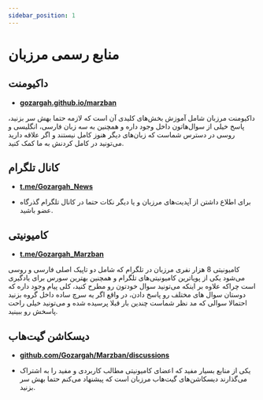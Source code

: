 ```yaml
---
sidebar_position: 1
---
```


# منابع رسمی مرزبان

## داکیومنت

- **[gozargah.github.io/marzban](https://gozargah.github.io/marzban)**

داکیومنت مرزبان شامل آموزش بخش‌های کلیدی آن است که لازمه حتما بهش سر بزنید، پاسخ خیلی از سوال‌هاتون داخل وجود داره و همچنین به سه زبان فارسی، انگلیسی و روسی در دسترس شماست که زبان‌های دیگر هنوز کامل نیستند و اگر علاقه دارید می‌تونید در کامل کردنش به ما کمک کنید.

## کانال تلگرام

- **[t.me/Gozargah_News](https://t.me/Gozargah_News)**

- برای اطلاع داشتن از آپدیت‌های مرزبان و یا دیگر نکات حتما در کانال تلگرام گذرگاه عضو باشید.

## کامیونیتی

- **[t.me/Gozargah_Marzban](https://t.me/Gozargah_Marzban)**

کامیونیتی 8 هزار نفری مرزبان در تلگرام که شامل دو تاپیک اصلی فارسی و روسی می‌شود یکی از پویاترین کامیونیتی‌های تلگرام و همچنین بهترین سورس برای یادگیری است چراکه علاوه بر اینکه می‌تونید سوال خودتون رو مطرح کنید، کلی پیام وجود داره که دوستان سوال های مختلف رو پاسخ دادن، در واقع اگر یه سرچ ساده داخل گروه بزنید احتمالا سوالی که مد نظر شماست چندین بار قبلا پرسیده شده و می‌تونید خیلی راحت پاسخش رو ببینید.

## دیسکاشن گیت‌هاب

- **[github.com/Gozargah/Marzban/discussions](https://github.com/Gozargah/Marzban/discussions)**

- یکی از منابع بسیار مفید که اعضای کامیونیتی مطالب کاربردی و مفید را به اشتراک می‌گذارند دیسکاشن‌های گیت‌هاب مرزبان است که پیشنهاد می‌کنم حتما بهش سر بزنید.
